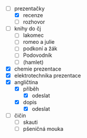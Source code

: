 - [ ] prezentačky
	- [x] recenze
	- [ ] rozhovor
- [ ] knihy do čj
	- [ ] lakomec
	- [ ] romeo a julie
	- [ ] podkoní a žák
	- [ ] Podovodník
	- [ ] (hamlet)
- [x] chemie prezentace
- [x] elektrotechnika prezentace
- [x] angličtina
	- [x] příběh
		- [x] odeslat
	- [x] dopis
		- [x] odeslat
- [ ] čičin
	- [ ] skauti
	- [ ] pšeničná mouka